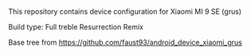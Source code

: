 This repository contains device configuration for Xiaomi MI 9 SE (grus)

Build type: Full treble Resurrection Remix

Base tree from https://github.com/faust93/android_device_xiaomi_grus
